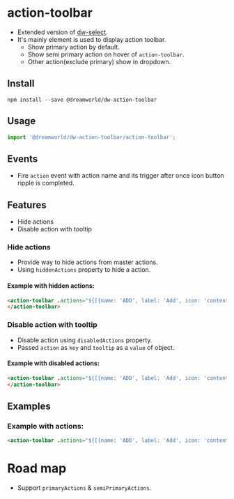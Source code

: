 # action-toolbar

- Extended version of [dw-select](https://github.com/DreamworldSolutions/dw-select). 
- It's mainly element is used to display action toolbar.
  - Show primary action by default.
  - Show semi primary action on hover of `action-toolbar`.
  - Other action(exclude primary) show in dropdown.

## Install

`npm install --save @dreamworld/dw-action-toolbar`

## Usage

```javascript
import '@dreamworld/dw-action-toolbar/action-toolbar';
```
## Events
- Fire `action` event with action name and its trigger after once icon button ripple is completed.

## Features
- Hide actions
- Disable action with tooltip

### Hide actions
- Provide way to hide actions from master actions.
- Using `hiddenActions` property to hide a action.

#### Example with hidden actions:
  ```html
  <action-toolbar .actions="${[{name: 'ADD', label: 'Add', icon: 'content.add'}, {name: 'EDIT', label: 'Edit', icon: 'editor.edit'},      {name: 'DELETE', label: 'Delete', icon: 'action.delete'}]}" .hiddenActions="${['DELETE', 'ADD']}">
  </action-toolbar>
  ```

### Disable action with tooltip
  - Disable action using `disabledActions` property.
  - Passed `action` as `key` and `tooltip` as a `value` of object.

#### Example with disabled actions:
  ```html
  <action-toolbar .actions="${[{name: 'ADD', label: 'Add', icon: 'content.add'}, {name: 'EDIT', label: 'Edit', icon: 'editor.edit'},      {name: 'DELETE', label: 'Delete', icon: 'action.delete'}]}" .disabledActions="${{'DELETE': 'User has no write permission'}}">
  </action-toolbar>
  ```

## Examples
  ### Example with actions:
  ```html
  <action-toolbar .actions="${[{name: 'ADD', label: 'Add', icon: 'content.add'}, {name: 'EDIT', label: 'Edit', icon: 'editor.edit'}, {name: 'DELETE', label: 'Delete', icon: 'action.delete'}]}"></action-toolbar>
  ```

# Road map
- Support `primaryActions` & `semiPrimaryActions`.